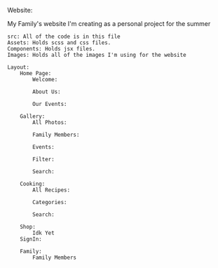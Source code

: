 Website:

My Family's website I'm creating as a personal project for the summer

    src: All of the code is in this file
    Assets: Holds scss and css files.
    Components: Holds jsx files.
    Images: Holds all of the images I'm using for the website

    Layout:
        Home Page:
            Welcome:

            About Us:

            Our Events:

        Gallery:
            All Photos:

            Family Members:

            Events:

            Filter:

            Search:

        Cooking:
            All Recipes:

            Categories:

            Search:

        Shop:
            Idk Yet
        SignIn:

        Family:
            Family Members
